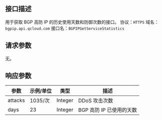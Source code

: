 [//]: # (chinagitpath:XXXXX)

## 接口描述
用于获取 BGP 高防 IP 的历史使用天数和防御次数的接口。
协议：`HTTPS`
域名：`bgpip.api.qcloud.com`
接口名：`BGPIPGetServiceStatistics`

## 请求参数
无。

## 响应参数

| 参数 | 示例/单位	| 类型 |	描述 |
|---------|---------|---------|---------|
| attacks | 1035/次 | Integer | DDoS 攻击次数 |
| days | 23 | Integer | BGP 高防 IP 已使用的天数 |
